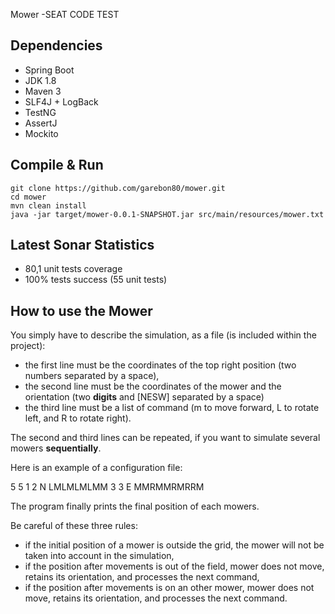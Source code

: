 Mower -SEAT CODE TEST

Dependencies
------------
* Spring Boot
* JDK 1.8
* Maven 3
* SLF4J + LogBack
* TestNG
* AssertJ
* Mockito

Compile & Run
-------------

    git clone https://github.com/garebon80/mower.git
    cd mower
    mvn clean install
    java -jar target/mower-0.0.1-SNAPSHOT.jar src/main/resources/mower.txt

Latest Sonar Statistics
-----------------------

* 80,1 unit tests coverage
* 100% tests success (55 unit tests)

How to use the Mower
-------------------

You simply have to describe the simulation, as a file (is included within the project):
* the first line must be the coordinates of the top right position (two numbers separated by a space),
* the second line must be the coordinates of the mower and the orientation (two **digits** and [NESW] separated by a space)
* the third line must be a list of command (m to move forward, L to rotate left, and R to rotate right).

The second and third lines can be repeated, if you want to simulate several mowers **sequentially**.

Here is an example of a configuration file:

5 5
1 2 N
LMLMLMLMM
3 3 E
MMRMMRMRRM

The program finally prints the final position of each mowers.

Be careful of these three rules:
* if the initial position of a mower is outside the grid, the mower will not be taken into account in the simulation,
* if the position after movements is out of the field, mower does not move, retains its orientation, and processes the next command,
* if the position after movements is on an other mower, mower does not move, retains its orientation, and processes the next command.
